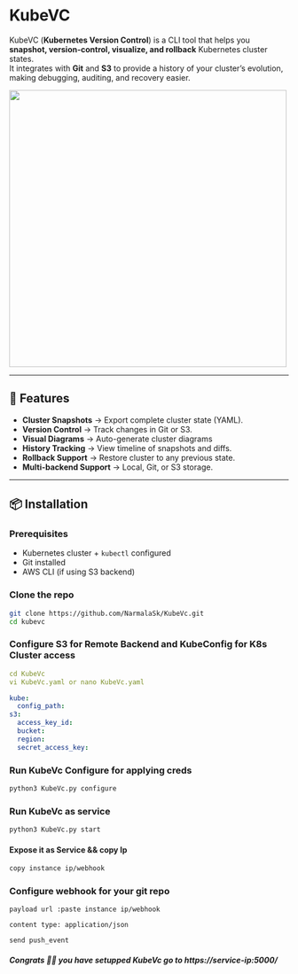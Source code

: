 # KubeVC

KubeVC (**Kubernetes Version Control**) is a CLI tool that helps you **snapshot, version-control, visualize, and rollback** Kubernetes cluster states.  
It integrates with **Git** and **S3** to provide a history of your cluster’s evolution, making debugging, auditing, and recovery easier.

<img width="500" height="500" alt="" src="https://github.com/user-attachments/assets/631d77f1-587c-4691-bb5a-10278acc851c" />

---

## 🚀 Features
- **Cluster Snapshots** → Export complete cluster state (YAML).
- **Version Control** → Track changes in Git or S3.
- **Visual Diagrams** → Auto-generate cluster diagrams
- **History Tracking** → View timeline of snapshots and diffs.
- **Rollback Support** → Restore cluster to any previous state.
- **Multi-backend Support** → Local, Git, or S3 storage.

---

## 📦 Installation

### Prerequisites
- Kubernetes cluster + `kubectl` configured
- Git installed
- AWS CLI (if using S3 backend)

### Clone the repo
```bash
git clone https://github.com/NarmalaSk/KubeVc.git
cd kubevc
```

### Configure S3 for Remote Backend and KubeConfig for K8s Cluster access
```yaml
cd KubeVc
vi KubeVc.yaml or nano KubeVc.yaml
```
```yaml 
kube:
  config_path: 
s3:
  access_key_id: 
  bucket: 
  region: 
  secret_access_key:
```
### Run KubeVc Configure for applying creds
```bash
python3 KubeVc.py configure

```
### Run KubeVc as service
```bash
python3 KubeVc.py start
```
#### Expose it as Service && copy Ip
```bash
copy instance ip/webhook
```
### Configure webhook for your git repo
```
payload url :paste instance ip/webhook

content type: application/json

send push_event
```
##### Congrats 🎉🎉 you have setupped KubeVc go to https://service-ip:5000/

 
